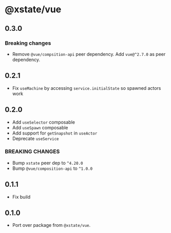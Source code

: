 # @xstate/vue

## 0.3.0

### Breaking changes

- Remove `@vue/compsition-api` peer dependency. Add `vue@^2.7.0` as peer dependency.

## 0.2.1

- Fix `useMachine` by accessing `service.initialState` so spawned actors work

## 0.2.0

- Add `useSelector` composable
- Add `useSpawn` composable
- Add support for `getSnapshot` in `useActor`
- Deprecate `useService`

### BREAKING CHANGES

- Bump `xstate` peer dep to `^4.20.0`
- Bump `@vue/composition-api` to `^1.0.0`

## 0.1.1

- Fix build

## 0.1.0

- Port over package from `@xstate/vue`.
